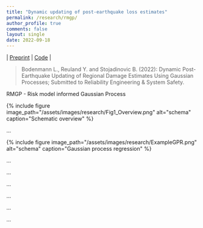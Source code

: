 ```yaml
---
title: "Dynamic updating of post-earthquake loss estimates"
permalink: /research/rmgp/
author_profile: true
comments: false
layout: single
date: 2022-09-18
---
```



| [Preprint](https://doi.org/10.31224/2205) | [Code](https://github.com/bodlukas/earthquake-rmgp) |


> Bodenmann L., Reuland Y. and Stojadinovic B. (2022): Dynamic Post-Earthquake Updating of Regional Damage Estimates Using Gaussian Processes; Submitted to Reliability Engineering & System Safety.


RMGP - Risk model informed Gaussian Process

{% include figure image_path="/assets/images/research/Fig1_Overview.png" alt="schema" caption="Schematic overview" %}

...

{% include figure image_path="/assets/images/research/ExampleGPR.png" alt="schema" caption="Gaussian process regression" %}

...



...

...

...

...

...
